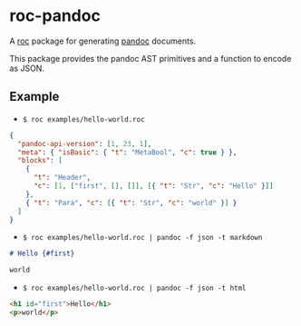 # roc-pandoc

A [roc](https://www.roc-lang.org) package for generating [pandoc](https://pandoc.org) documents.

This package provides the pandoc AST primitives and a function to encode as JSON.

## Example

- `$ roc examples/hello-world.roc`
```json
{
  "pandoc-api-version": [1, 23, 1],
  "meta": { "isBasic": { "t": "MetaBool", "c": true } },
  "blocks": [
    {
      "t": "Header",
      "c": [1, ["first", [], []], [{ "t": "Str", "c": "Hello" }]]
    },
    { "t": "Para", "c": [{ "t": "Str", "c": "world" }] }
  ]
}

```

- `$ roc examples/hello-world.roc | pandoc -f json -t markdown`
```md
# Hello {#first}

world
```

- `$ roc examples/hello-world.roc | pandoc -f json -t html`
```html
<h1 id="first">Hello</h1>
<p>world</p>
```

